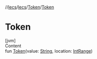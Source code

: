 //[lecs](../../index.md)/[lecs](../index.md)/[Token](index.md)/[Token](-token.md)



# Token  
[jvm]  
Content  
fun [Token](-token.md)(value: [String](https://kotlinlang.org/api/latest/jvm/stdlib/kotlin/-string/index.html), location: [IntRange](https://kotlinlang.org/api/latest/jvm/stdlib/kotlin.ranges/-int-range/index.html))  



